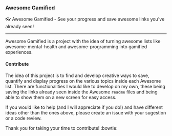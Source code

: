 ### Awesome Gamified
:eyeglasses: Awesome Gamified - See your progress and save awesome links you've already seen!

***

Awesome Gamified is a project with the idea of turning awesome lists like awesome-mental-health and awesome-programming into gamified experiences. 

#### Contribute
The idea of this project is to find and develop creative ways to save, quantify and display progress on the various topics inside each Awesome list. There are functionalities I would like to develop on my own, these being saving the links already seen inside the Awesome `readme` files and being able to show them on a new screen for easy access.

If you would like to help (and I will appreciate if you do!) and have different ideas other than the ones above, please create an issue with your sugestion or a code review.

Thank you for taking your time to contribute! :bowtie:
